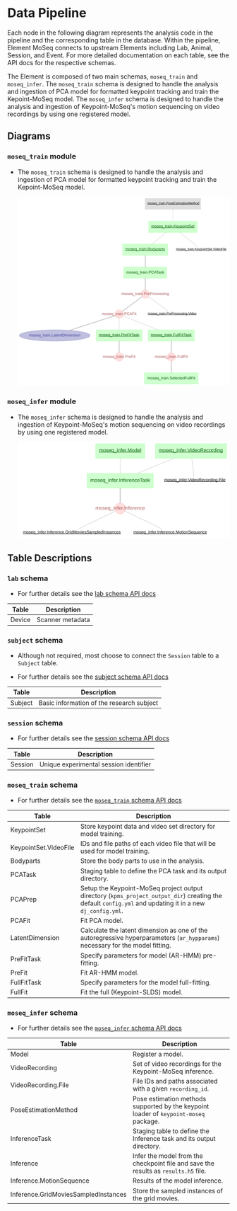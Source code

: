 # Data Pipeline

Each node in the following diagram represents the analysis code in the pipeline and the
corresponding table in the database.  Within the pipeline, Element MoSeq
connects to upstream Elements including Lab, Animal, Session, and Event. For more 
detailed documentation on each table, see the API docs for the respective schemas.

The Element is composed of two main schemas, `moseq_train` and `moseq_infer`. The `moseq_train` schema is designed to handle the analysis and ingestion of PCA model for formatted keypoint tracking and train the Kepoint-MoSeq model. The `moseq_infer` schema is designed to handle the analysis and ingestion of Keypoint-MoSeq's motion sequencing on video recordings by using one registered model.

## Diagrams

### `moseq_train` module

- The `moseq_train` schema is designed to handle the analysis and ingestion of PCA model for formatted keypoint tracking and train the Kepoint-MoSeq model. 

     ![pipeline](https://raw.githubusercontent.com/datajoint/element-moseq/main/images/pipeline_moseq_train.svg)

### `moseq_infer` module

- The `moseq_infer` schema is designed to handle the analysis and ingestion of Keypoint-MoSeq's motion sequencing on video recordings by using one registered model.

     ![pipeline](https://raw.githubusercontent.com/datajoint/element-moseq/main/images/pipeline_moseq_infer.svg)

## Table Descriptions

### `lab` schema

- For further details see the [lab schema API docs](https://datajoint.com/docs/elements/element-lab/latest/api/element_lab/lab/)

| Table | Description |
| --- | --- |
| Device | Scanner metadata |

### `subject` schema

- Although not required, most choose to connect the `Session` table to a `Subject` table.

- For further details see the [subject schema API docs](https://datajoint.com/docs/elements/element-animal/latest/api/element_animal/subject/)

| Table | Description |
| --- | --- |
| Subject | Basic information of the research subject |

### `session` schema

- For further details see the [session schema API docs](https://datajoint.com/docs/elements/element-session/latest/api/element_session/session_with_datetime/)

| Table | Description |
| --- | --- |
| Session | Unique experimental session identifier |

### `moseq_train` schema

- For further details see the [`moseq_train` schema API docs](https://datajoint.com/docs/elements/element-moseq/latest/api/element_moseq/moseq_train/)

| Table | Description |
| --- | --- |
| KeypointSet | Store keypoint data and video set directory for model training.|
| KeypointSet.VideoFile | IDs and file paths of each video file that will be used for model training. |
| Bodyparts | Store the body parts to use in the analysis. |
| PCATask | Staging table to define the PCA task and its output directory. |
| PCAPrep | Setup the Keypoint-MoSeq project output directory (`kpms_project_output_dir`) creating the default `config.yml` and updating it in a new `dj_config.yml`. |
| PCAFit | Fit PCA model.|
| LatentDimension | Calculate the latent dimension as one of the autoregressive hyperparameters (`ar_hypparams`) necessary for the model fitting. |
| PreFitTask | Specify parameters for model (AR-HMM) pre-fitting. |
| PreFit | Fit AR-HMM model. |
| FullFitTask | Specify parameters for the model full-fitting. |
| FullFit | Fit the full (Keypoint-SLDS) model. |

### `moseq_infer` schema

- For further details see the [`moseq_infer` schema API docs](https://datajoint.com/docs/elements/element-moseq/latest/api/element_moseq/moseq_infer/)

| Table | Description |
| --- | --- |
| Model | Register a model. |
| VideoRecording | Set of video recordings for the Keypoint-MoSeq inference. |
| VideoRecording.File | File IDs and paths associated with a given `recording_id`. |
| PoseEstimationMethod | Pose estimation methods supported by the keypoint loader of `keypoint-moseq` package. |
| InferenceTask | Staging table to define the Inference task and its output directory. |
| Inference | Infer the model from the checkpoint file and save the results as `results.h5` file. |
| Inference.MotionSequence | Results of the model inference. |
| Inference.GridMoviesSampledInstances | Store the sampled instances of the grid movies. |